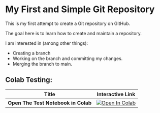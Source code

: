 # My First and Simple Git Repository 

This is my first attempt to create a Git repository on GitHub. 

The goal here is to learn how to create and maintain a repository. 

I am interested in (among other things):
- Creating a branch
- Working on the branch and committing my changes.
- Merging the branch to main.

## Colab Testing:

| Title | Interactive Link | 
|---|---|
| **Open The Test Notebook in Colab** | [![Open In Colab](https://colab.research.google.com/assets/colab-badge.svg)](https://colab.research.google.com/github/CarlMalings/hello_world/blob/main/test_notebook.ipynb) |

